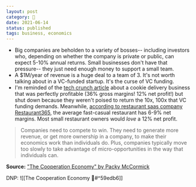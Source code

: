 ```yaml
---
layout: post
category: 🌰
date: 2021-06-14
status: published
tags: business, economics
---
```

- Big companies are beholden to a variety of bosses-- including investors who, depending on whether the company is private or public, can expect 5-10% annual returns. Small businesses don't have that pressure-- they just need enough money to support a small team.
- A $1M/year of revenue is a huge deal to a team of 3. It's not worth talking about in a VC-funded startup. It's the curse of VC funding.
- I'm reminded of the [tech crunch article](https://techcrunch.com/2018/07/23/cookie-startup-fails-to-rise/) about a cookie delivery business that was perfectly profitable (36% gross margins! 12% net profit!) but shut down because they weren't poised to return the 10x, 100x that VC funding demands. Meanwhile, [according to restaurant saas company Restaurant365](https://www.restaurant365.com/blog/what-is-the-average-profit-margin-for-a-restaurant/), the average fast-casual restaurant has 6-9% net margins. Most small restaurant owners would _love_ a 12% net profit.

> Companies need to compete to win. They need to generate more revenue, or get more ownership in a company, to make their economics work than individuals do. Plus, companies typically move too slowly to take advantage of micro-opportunities in the way that individuals can.

**Source:** ["The Cooperation Economy" by Packy McCormick](https://www.notboring.co/p/the-cooperation-economy-)

DNP: ![[The Cooperation Economy 🤝#^59edb6]]